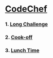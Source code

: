 # [CodeChef](https://www.codechef.com/)

### 1. [Long Challenge](https://www.codechef.com/contests/?itm_medium=navmenu&itm_campaign=allcontests#past-contests)

### 2. [Cook-off](https://www.codechef.com/contests/?itm_medium=navmenu&itm_campaign=allcontests#past-contests)

### 3. [Lunch Time](https://www.codechef.com/contests/?itm_medium=navmenu&itm_campaign=allcontests#past-contests)
